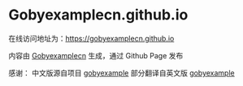 # Gobyexamplecn.github.io

在线访问地址为：https://gobyexamplecn.github.io

内容由 [Gobyexamplecn](https://github.com/gobyexamplecn/gobyexamplecn) 生成，通过 Github Page 发布



感谢：
中文版源自项目   [gobyexample](https://github.com/gobyexample-cn/gobyexample)
部分翻译自英文版 [gobyexample](https://github.com/mmcgrana/gobyexample)
